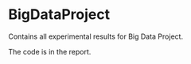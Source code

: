 # BigDataProject

Contains all experimental results for Big Data Project.

The code is in the report.
